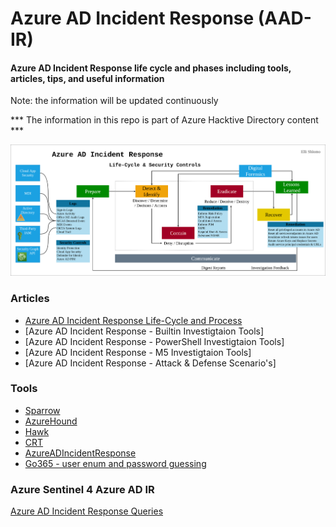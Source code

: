 # Azure AD Incident Response (AAD-IR)

#### Azure AD Incident Response life cycle and phases including tools, articles, tips, and useful information 
Note: the information will be updated continuously

*** The information in this repo is part of Azure Hacktive Directory content ***

![Azure AD Incident Reponse Life Cycle](https://github.com/eshlomo1/Azure-AD-Incident-Response/blob/main/Diagram/AAD-IR-Life-Cycle-Security-Control.png)

### Articles

* [Azure AD Incident Response Life-Cycle and Process](https://www.eshlomo.us/?p=12500&preview=true)
* [Azure AD Incident Response - Builtin Investigtaion Tools]
* [Azure AD Incident Response - PowerShell Investigtaion Tools]
* [Azure AD Incident Response - M5 Investigtaion Tools]
* [Azure AD Incident Response - Attack & Defense Scenario's]

### Tools

* [Sparrow](https://github.com/cisagov/Sparrow)
* [AzureHound](https://github.com/BloodHoundAD/AzureHound)
* [Hawk](https://github.com/T0pCyber/hawk)
* [CRT](https://github.com/CrowdStrike/CRT)
* [AzureADIncidentResponse](https://www.powershellgallery.com/packages/AzureADIncidentResponse/4.2)
* [Go365 - user enum and password guessing](https://github.com/optiv/Go365)
### Azure Sentinel 4 Azure AD IR 

[Azure AD Incident Response Queries](https://github.com/eshlomo1/Azure-Sentinel-4-SecOps/tree/master/AAD-IR)
